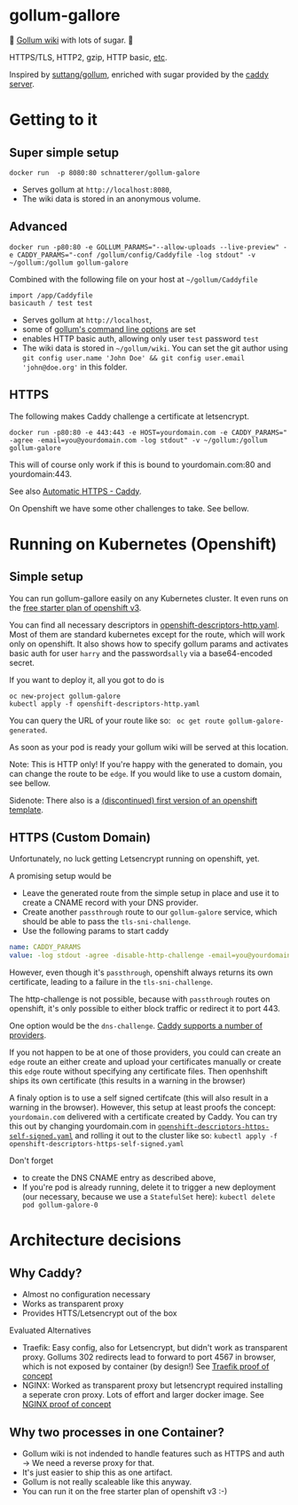 # gollum-gallore

🍬 [Gollum wiki](https://github.com/gollum) with lots of sugar. 🍬

HTTPS/TLS, HTTP2, gzip, HTTP basic, [etc](https://caddyserver.com/docs).

Inspired by [suttang/gollum](https://github.com/suttang/docker-gollum), enriched with sugar provided by the [caddy server](https://caddyserver.com/features).

# Getting to it

## Super simple setup

`docker run  -p 8080:80 schnatterer/gollum-galore`

* Serves gollum at `http://localhost:8080`,
* The wiki data is stored in an anonymous volume.

## Advanced

`docker run -p80:80 -e GOLLUM_PARAMS="--allow-uploads --live-preview" -e CADDY_PARAMS="-conf /gollum/config/Caddyfile -log stdout" -v ~/gollum:/gollum gollum-galore`

Combined with the following file on your host at `~/gollum/Caddyfile`
```
import /app/Caddyfile
basicauth / test test
```

* Serves gollum at `http://localhost`,
* some of [gollum's command line options](https://github.com/gollum/gollum#configuration) are set
* enables HTTP basic auth, allowing only user `test` password `test`
*  The wiki data is stored in `~/gollum/wiki`.
You can set the git author using `git config user.name 'John Doe' && git config user.email 'john@doe.org'` in this folder.

## HTTPS

The following makes Caddy challenge a certificate at letsencrypt.

`docker run -p80:80 -e 443:443 -e HOST=yourdomain.com -e CADDY_PARAMS=" -agree -email=you@yourdomain.com -log stdout" -v ~/gollum:/gollum gollum-galore`

This will of course only work if this is bound to yourdomain.com:80 and yourdomain:443.

See also [Automatic HTTPS - Caddy](https://caddyserver.com/docs/automatic-https).

On Openshift we have some other challenges to take. See bellow.

# Running on Kubernetes (Openshift)

## Simple setup

You can run gollum-gallore easily on any Kubernetes cluster. It even runs on the [free starter plan of openshift v3](https://www.openshift.com/pricing/index.html).

You can find all necessary descriptors in [openshift-descriptors-http.yaml](openshift-descriptors-http.yaml). Most of them are standard kubernetes except for the route, which will work only on openshift.
It also shows how to specify gollum params and activates basic auth for user `harry` and the password`sally` via a base64-encoded secret.

If you want to deploy it, all you got to do is
```
oc new-project gollum-galore
kubectl apply -f openshift-descriptors-http.yaml
```

You can query the URL of your route like so: ` oc get route gollum-galore-generated`.

As soon as your pod is ready your gollum wiki will be served at this location.

Note: This is HTTP only! If you're happy with the generated to domain, you can change the route to be `edge`. If you would like to use a custom domain, see bellow.

Sidenote: There also is a [(discontinued) first version of an openshift template](https://github.com/schnatterer/gollum-galore/blob/59cae8ca93d127bed8efbe22d04c6b32860400dd/openshift-template.yaml).

## HTTPS (Custom Domain)

Unfortunately, no luck getting Letsencrypt running on openshift, yet.

A promising setup would be

* Leave the generated route from the simple setup in place and use it to create a CNAME record with your DNS provider.
* Create another `passthrough` route to our `gollum-galore` service, which should be able to pass the `tls-sni-challenge`.
* Use the following params to start caddy
```yaml
name: CADDY_PARAMS
value: -log stdout -agree -disable-http-challenge -email=you@yourdomain.com
```

However, even though it's `passthrough`, openshift always returns its own certificate, leading to a failure in the `tls-sni-challenge`.

The http-challenge is not possible, because with `passthrough` routes on openshift, it's only possible to either block traffic or redirect it to port 443.

One option would be the `dns-challenge`. [Caddy supports a number of providers](https://caddyserver.com/docs/automatic-https#dns-challenge).

If you not happen to be at one of those providers, you could can create an `edge` route an either create and upload your certificates manually or create this `edge` route without specifying any certificate files. Then openhshift ships its own certificate (this results in a warning in the browser)

A finaly option is to use a self signed certifcate (this will also result in a warning in the browser).
However, this setup at least proofs the concept: `yourdomain.com` delivered with a certificate created by Caddy.
You can try this out by changing yourdomain.com in [`openshift-descriptors-https-self-signed.yaml`](openshift-descriptors-https-self-signed.yaml) and rolling it out to the cluster like so:
`kubectl apply -f openshift-descriptors-https-self-signed.yaml`

Don't forget
* to create the DNS CNAME entry as described above,
* If you're pod is already running, delete it to trigger a new deployment (our necessary, because we use a `StatefulSet` here):
`kubectl delete pod gollum-galore-0`


# Architecture decisions

## Why Caddy?
* Almost no configuration necessary
* Works as transparent proxy
* Provides HTTS/Letsencrypt out of the box

Evaluated Alternatives
* Traefik: Easy config, also for Letsencrypt, but didn't work as transparent proxy. Gollums 302 redirects lead to forward to port 4567 in browser, which is not exposed by container (by design!) See [Traefik proof of concept](https://github.com/schnatterer/gollum-galore/tree/traefik)
* NGINX: Worked as transparent proxy but letsencrypt required installing a seperate cron proxy. Lots of effort and larger docker image. See [NGINX proof of concept](https://github.com/schnatterer/gollum-galore/tree/nginx)


## Why two processes in one Container?
* Gollum wiki is not indended to handle features such as HTTPS and auth -> We need a reverse proxy for that.
* It's just easier to ship this as one artifact.
* Gollum is not really scaleable like this anyway.
* You can run it on the free starter plan of openshift v3 :-)
